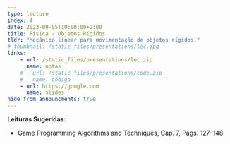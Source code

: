 ```yaml
---
type: lecture
index: 4
date: 2023-09-05T10:00:00+2:00
title: Física - Objetos Rígidos
tldr: "Mecânica linear para movimentação de objetos rígidos."
# thumbnail: /static_files/presentations/lec.jpg
links: 
    - url: /static_files/presentations/lec.zip
      name: notas
    # - url: /static_files/presentations/code.zip
    #   name: código
    - url: https://google.com
      name: slides
hide_from_announcments: true
---
```

**Leituras Sugeridas:**
- Game Programming Algorithms and Techniques, Cap. 7, Págs. 127-148
